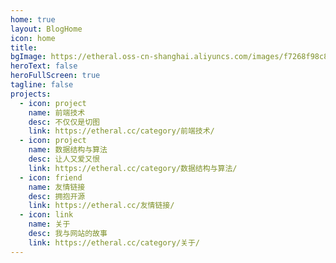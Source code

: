 ```yaml
---
home: true
layout: BlogHome
icon: home
title: 
bgImage: https://etheral.oss-cn-shanghai.aliyuncs.com/images/f7268f98c8a549b4866e94541f2a5186.png
heroText: false
heroFullScreen: true
tagline: false
projects:
  - icon: project
    name: 前端技术
    desc: 不仅仅是切图
    link: https://etheral.cc/category/前端技术/
  - icon: project
    name: 数据结构与算法
    desc: 让人又爱又恨
    link: https://etheral.cc/category/数据结构与算法/
  - icon: friend
    name: 友情链接
    desc: 拥抱开源
    link: https://etheral.cc/友情链接/
  - icon: link
    name: 关于
    desc: 我与网站的故事
    link: https://etheral.cc/category/关于/
---
```

